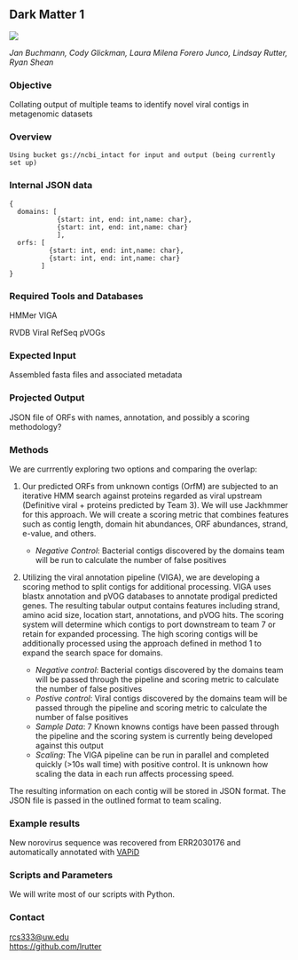 ## Dark Matter 1 
![](http://vignette4.wikia.nocookie.net/callofduty/images/7/79/Dark_Matter_Camouflage_menu_icon_BO3.png/revision/latest?cb=20160506200857)

_Jan Buchmann, Cody Glickman, Laura Milena Forero Junco, Lindsay Rutter, Ryan Shean_

### Objective
Collating output of multiple teams to identify novel viral contigs in metagenomic datasets

### Overview
```
Using bucket gs://ncbi_intact for input and output (being currently set up)
```

### Internal JSON data
```
{
  domains: [
            {start: int, end: int,name: char},
            {start: int, end: int,name: char}
            ],
  orfs: [
          {start: int, end: int,name: char},
          {start: int, end: int,name: char}
        ]
}
```
### Required Tools and Databases
HMMer
VIGA

RVDB
Viral RefSeq 
pVOGs

### Expected Input
Assembled fasta files and associated metadata

### Projected Output
JSON file of ORFs with names, annotation, and possibly a scoring methodology?

### Methods
We are currrently exploring two options and comparing the overlap:

1. Our predicted ORFs from unknown contigs (OrfM) are subjected to an iterative HMM search against proteins regarded as viral upstream (Definitive viral + proteins predicted by Team 3). We will use Jackhmmer for this approach. We will create a scoring metric that combines features such as contig length, domain hit abundances, ORF abundances, strand, e-value, and others. 
   * *Negative Control*: Bacterial contigs discovered by the domains team will be run to calculate the number of false positives


2. Utilizing the viral annotation pipeline (VIGA), we are developing a scoring method to split contigs for additional processing. VIGA uses blastx annotation and pVOG databases to annotate prodigal predicted genes. The resulting tabular output contains features including strand, amino acid size, location start, annotations, and pVOG hits. The scoring system will determine which contigs to port downstream to team 7 or retain for expanded processing. The high scoring contigs will be additionally processed using the approach defined in method 1 to expand the search space for domains. 
   * *Negative control*: Bacterial contigs discovered by the domains team will be passed through the pipeline and scoring metric to calculate the number of false positives
   * *Postive control*: Viral contigs discovered by the domains team will be passed through the pipeline and scoring metric to calculate the number of false positives
   * *Sample Data*: 7 Known knowns contigs have been passed through the pipeline and the scoring system is currently being developed against this output
   * *Scaling*: The VIGA pipeline can be run in parallel and completed quickly (>10s wall time) with positive control. It is unknown how scaling the data in each run affects processing speed. 



The resulting information on each contig will be stored in JSON format. The JSON file is passed in the outlined format to team scaling. 

### Example results
New norovirus sequence was recovered from ERR2030176 and automatically annotated with [VAPiD](https://github.com/rcs333/VAPiD)
### Scripts and Parameters

We will write most of our scripts with Python.

### Contact

rcs333@uw.edu  
https://github.com/lrutter


